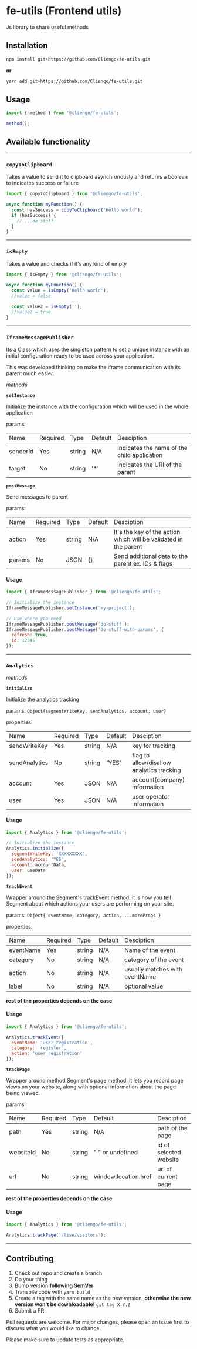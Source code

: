 # fe-utils (Frontend utils)

Js library to share useful methods

## Installation

```bash
npm install git+https://github.com/Cliengo/fe-utils.git
```

**or**
```bash
yarn add git+https://github.com/Cliengo/fe-utils.git
```

## Usage

```javascript
import { method } from '@cliengo/fe-utils';

method();
```

## Available functionality
***
### `copyToClipboard`
Takes a value to send it to clipboard asynchronously and returns a boolean to indicates success or failure

```javascript
import { copyToClipboard } from '@cliengo/fe-utils';

async function myFunction() {
  const hasSuccess = copyToClipboard('Hello world');
  if (hasSuccess) {
    // ...do stuff
  }
}
```

***
### `isEmpty`
Takes a value and checks if it's any kind of empty

```javascript
import { isEmpty } from '@cliengo/fe-utils';

async function myFunction() {
  const value = isEmpty('Hello world');
  //value = false

  const value2 = isEmpty('');
  //value2 = true
}
```
***
### `IframeMessagePublisher`
Its a Class which uses the singleton pattern to set a unique instance with an initial configuration ready to be used across your application.

This was developed thinking on make the iframe communication with its parent much easier.

*methods*

**`setInstance`**

Initialize the instance with the configuration which will be used in the whole application

params:
<table>
<tr style="border-bottom: 1px solid">
  <td>Name</td>
  <td>Required</td>
  <td>Type</td>
  <td>Default</td>
  <td>Desciption</td>
</tr>
<tr>
  <td>senderId</td>
  <td>Yes</td>
  <td>string</td>
  <td>N/A</td>
  <td>Indicates the name of the child application</td>
</tr>
<tr>
  <td>target</td>
  <td>No</td>
  <td>string</td>
  <td>'*'</td>
  <td>Indicates the URI of the parent</td>
</tr>
</table>

**`postMessage`**

Send messages to parent

params:

<table>
<tr style="border-bottom: 1px solid">
  <td>Name</td>
  <td>Required</td>
  <td>Type</td>
  <td>Default</td>
  <td>Desciption</td>
</tr>
<tr>
  <td>action</td>
  <td>Yes</td>
  <td>string</td>
  <td>N/A</td>
  <td>It's the key of the action which will be validated in the parent</td>
</tr>
<tr>
  <td>params</td>
  <td>No</td>
  <td>JSON</td>
  <td>{}</td>
  <td>Send additional data to the parent ex. IDs & flags</td>
</tr>
</table>

#### Usage
```javascript
import { IframeMessagePublisher } from '@cliengo/fe-utils';

// Initialize the instance
IframeMessagePublisher.setInstance('my-project');

// Use where you need
IframeMessagePublisher.postMessage('do-stuff');
IframeMessagePublisher.postMessage('do-stuff-with-params', {
  refresh: true,
  id: 12345
});
```
***
### `Analytics`

*methods*

**`initialize`**

Initialize the analytics tracking

params: `Object{segmentWriteKey, sendAnalytics, account, user}`

properties:
<table>
<tr style="border-bottom: 1px solid">
  <td>Name</td>
  <td>Required</td>
  <td>Type</td>
  <td>Default</td>
  <td>Desciption</td>
</tr>
<tr>
  <td>sendWriteKey</td>
  <td>Yes</td>
  <td>string</td>
  <td>N/A</td>
  <td>key for tracking</td>
</tr>
<tr>
  <td>sendAnalytics</td>
  <td>No</td>
  <td>string</td>
  <td>'YES'</td>
  <td>flag to allow/disallow analytics tracking</td>
</tr>
<tr>
  <td>account</td>
  <td>Yes</td>
  <td>JSON</td>
  <td>N/A</td>
  <td>account(company) information</td>
</tr>
<tr>
  <td>user</td>
  <td>Yes</td>
  <td>JSON</td>
  <td>N/A</td>
  <td>user operator information</td>
</tr>
</table>


#### Usage
```javascript
import { Analytics } from '@cliengo/fe-utils';

// Initialize the instance
Analytics.initialize({
  segmentWriteKey: 'XXXXXXXXX',
  sendAnalytics: 'YES',
  account: accountData,
  user: useData
});
```

**`trackEvent`**

Wrapper around the Segment's trackEvent method.
it is how you tell Segment about which actions your users are performing on your site.

params: `Object{
  eventName,
  category,
  action,
  ...moreProps
}`

properties:
<table>
<tr style="border-bottom: 1px solid">
  <td>Name</td>
  <td>Required</td>
  <td>Type</td>
  <td>Default</td>
  <td>Desciption</td>
</tr>
<tr>
  <td>eventName</td>
  <td>Yes</td>
  <td>string</td>
  <td>N/A</td>
  <td>Name of the event</td>
</tr>
<tr>
  <td>category</td>
  <td>No</td>
  <td>string</td>
  <td>N/A</td>
  <td>category of the event</td>
</tr>
<tr>
  <td>action</td>
  <td>No</td>
  <td>string</td>
  <td>N/A</td>
  <td>usually matches with eventName</td>
</tr>
<tr>
  <td>label</td>
  <td>No</td>
  <td>string</td>
  <td>N/A</td>
  <td>optional value</td>
</tr>
</table>

**rest of the properties depends on the case**
#### Usage
```javascript
import { Analytics } from '@cliengo/fe-utils';

Analytics.trackEvent({
  eventName: 'user_registration',
  category: 'register',
  action: 'user_registration'
});
```

**`trackPage`**

Wrapper around method Segment's page method.
it lets you record page views on your website, along with optional information about the page being viewed.

params:
<table>
<tr style="border-bottom: 1px solid">
  <td>Name</td>
  <td>Required</td>
  <td>Type</td>
  <td>Default</td>
  <td>Desciption</td>
</tr>
<tr>
  <td>path</td>
  <td>Yes</td>
  <td>string</td>
  <td>N/A</td>
  <td>path of the page</td>
</tr>
<tr>
  <td>websiteId</td>
  <td>No</td>
  <td>string</td>
  <td>" " or undefined</td>
  <td>id of selected website</td>
</tr>
<tr>
  <td>url</td>
  <td>No</td>
  <td>string</td>
  <td>window.location.href</td>
  <td>url of current page</td>
</tr>
</table>

**rest of the properties depends on the case**
#### Usage
```javascript
import { Analytics } from '@cliengo/fe-utils';

Analytics.trackPage('/live/visitors');
```

***

## Contributing

1. Check out repo and create a branch
1. Do your thing
1. Bump version **following [SemVer](https://semver.org/)**
1. Transpile code with `yarn build`
1. Create a tag with the same name as the new version, **otherwise the new version won't be downloadable!** `git tag X.Y.Z`
1. Submit a PR

Pull requests are welcome. For major changes, please open an issue first to discuss what you would like to change.

Please make sure to update tests as appropriate.